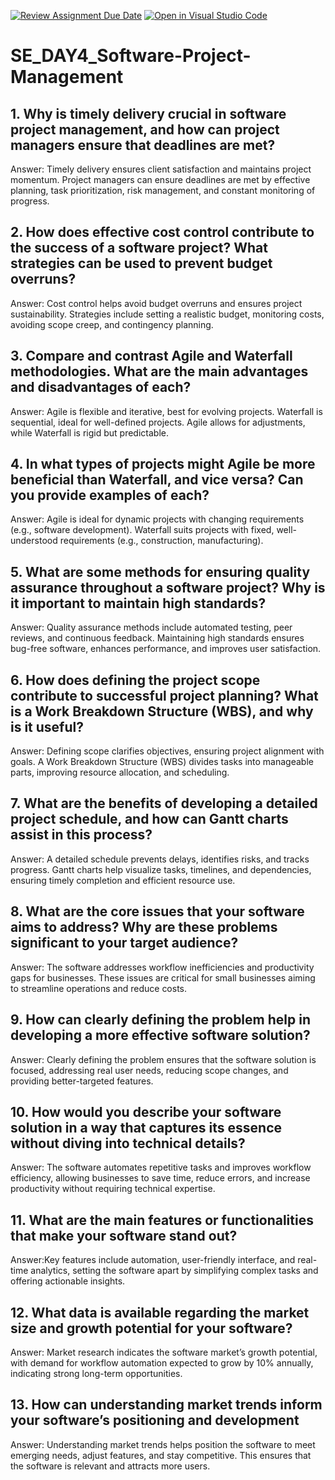 [![Review Assignment Due Date](https://classroom.github.com/assets/deadline-readme-button-22041afd0340ce965d47ae6ef1cefeee28c7c493a6346c4f15d667ab976d596c.svg)](https://classroom.github.com/a/9pw6JKcu)
[![Open in Visual Studio Code](https://classroom.github.com/assets/open-in-vscode-2e0aaae1b6195c2367325f4f02e2d04e9abb55f0b24a779b69b11b9e10269abc.svg)](https://classroom.github.com/online_ide?assignment_repo_id=18487331&assignment_repo_type=AssignmentRepo)
# SE_DAY4_Software-Project-Management
## 1. Why is timely delivery crucial in software project management, and how can project managers ensure that deadlines are met?
Answer: Timely delivery ensures client satisfaction and maintains project momentum. Project managers can ensure deadlines are met by effective planning, task prioritization, risk management, and constant monitoring of progress.
## 2. How does effective cost control contribute to the success of a software project? What strategies can be used to prevent budget overruns?
Answer: Cost control helps avoid budget overruns and ensures project sustainability. Strategies include setting a realistic budget, monitoring costs, avoiding scope creep, and contingency planning.
## 3. Compare and contrast Agile and Waterfall methodologies. What are the main advantages and disadvantages of each?
Answer: Agile is flexible and iterative, best for evolving projects. Waterfall is sequential, ideal for well-defined projects. Agile allows for adjustments, while Waterfall is rigid but predictable.
## 4. In what types of projects might Agile be more beneficial than Waterfall, and vice versa? Can you provide examples of each?
Answer: Agile is ideal for dynamic projects with changing requirements (e.g., software development). Waterfall suits projects with fixed, well-understood requirements (e.g., construction, manufacturing).
## 5. What are some methods for ensuring quality assurance throughout a software project? Why is it important to maintain high standards?
Answer: Quality assurance methods include automated testing, peer reviews, and continuous feedback. Maintaining high standards ensures bug-free software, enhances performance, and improves user satisfaction.
## 6. How does defining the project scope contribute to successful project planning? What is a Work Breakdown Structure (WBS), and why is it useful?
Answer: Defining scope clarifies objectives, ensuring project alignment with goals. A Work Breakdown Structure (WBS) divides tasks into manageable parts, improving resource allocation, and scheduling.
## 7. What are the benefits of developing a detailed project schedule, and how can Gantt charts assist in this process?
Answer: A detailed schedule prevents delays, identifies risks, and tracks progress. Gantt charts help visualize tasks, timelines, and dependencies, ensuring timely completion and efficient resource use.
## 8. What are the core issues that your software aims to address? Why are these problems significant to your target audience?
Answer: The software addresses workflow inefficiencies and productivity gaps for businesses. These issues are critical for small businesses aiming to streamline operations and reduce costs.
## 9. How can clearly defining the problem help in developing a more effective software solution?
Answer: Clearly defining the problem ensures that the software solution is focused, addressing real user needs, reducing scope changes, and providing better-targeted features.
## 10. How would you describe your software solution in a way that captures its essence without diving into technical details?
Answer: The software automates repetitive tasks and improves workflow efficiency, allowing businesses to save time, reduce errors, and increase productivity without requiring technical expertise.
## 11. What are the main features or functionalities that make your software stand out?
Answer:Key features include automation, user-friendly interface, and real-time analytics, setting the software apart by simplifying complex tasks and offering actionable insights.
## 12. What data is available regarding the market size and growth potential for your software?
Answer: Market research indicates the software market’s growth potential, with demand for workflow automation expected to grow by 10% annually, indicating strong long-term opportunities.
## 13. How can understanding market trends inform your software’s positioning and development
Answer: Understanding market trends helps position the software to meet emerging needs, adjust features, and stay competitive. This ensures that the software is relevant and attracts more users.
